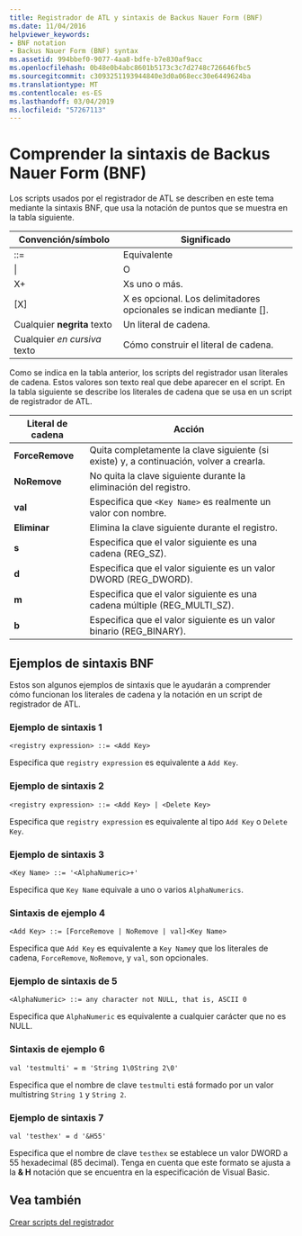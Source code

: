 ```yaml
---
title: Registrador de ATL y sintaxis de Backus Nauer Form (BNF)
ms.date: 11/04/2016
helpviewer_keywords:
- BNF notation
- Backus Nauer Form (BNF) syntax
ms.assetid: 994bbef0-9077-4aa8-bdfe-b7e830af9acc
ms.openlocfilehash: 0b48e0b4abc8601b5173c3c7d2748c726646fbc5
ms.sourcegitcommit: c3093251193944840e3d0a068ecc30e6449624ba
ms.translationtype: MT
ms.contentlocale: es-ES
ms.lasthandoff: 03/04/2019
ms.locfileid: "57267113"
---
```

# <a name="understanding-backus-nauer-form-bnf-syntax"></a>Comprender la sintaxis de Backus Nauer Form (BNF)

Los scripts usados por el registrador de ATL se describen en este tema mediante la sintaxis BNF, que usa la notación de puntos que se muestra en la tabla siguiente.

|Convención/símbolo|Significado|
|------------------------|-------------|
|::=|Equivalente|
|&#124;|O|
|X+|Xs uno o más.|
|[X]|X es opcional. Los delimitadores opcionales se indican mediante \[].|
|Cualquier **negrita** texto|Un literal de cadena.|
|Cualquier *en cursiva* texto|Cómo construir el literal de cadena.|

Como se indica en la tabla anterior, los scripts del registrador usan literales de cadena. Estos valores son texto real que debe aparecer en el script. En la tabla siguiente se describe los literales de cadena que se usa en un script de registrador de ATL.

|Literal de cadena|Acción|
|--------------------|------------|
|**ForceRemove**|Quita completamente la clave siguiente (si existe) y, a continuación, volver a crearla.|
|**NoRemove**|No quita la clave siguiente durante la eliminación del registro.|
|**val**|Especifica que `<Key Name>` es realmente un valor con nombre.|
|**Eliminar**|Elimina la clave siguiente durante el registro.|
|**s**|Especifica que el valor siguiente es una cadena (REG_SZ).|
|**d**|Especifica que el valor siguiente es un valor DWORD (REG_DWORD).|
|**m**|Especifica que el valor siguiente es una cadena múltiple (REG_MULTI_SZ).|
|**b**|Especifica que el valor siguiente es un valor binario (REG_BINARY).|

## <a name="bnf-syntax-examples"></a>Ejemplos de sintaxis BNF

Estos son algunos ejemplos de sintaxis que le ayudarán a comprender cómo funcionan los literales de cadena y la notación en un script de registrador de ATL.

### <a name="syntax-example-1"></a>Ejemplo de sintaxis 1

```
<registry expression> ::= <Add Key>
```

Especifica que `registry expression` es equivalente a `Add Key`.

### <a name="syntax-example-2"></a>Ejemplo de sintaxis 2

```
<registry expression> ::= <Add Key> | <Delete Key>
```

Especifica que `registry expression` es equivalente al tipo `Add Key` o `Delete Key`.

### <a name="syntax-example-3"></a>Ejemplo de sintaxis 3

```
<Key Name> ::= '<AlphaNumeric>+'
```

Especifica que `Key Name` equivale a uno o varios `AlphaNumerics`.

### <a name="syntax-example-4"></a>Sintaxis de ejemplo 4

```
<Add Key> ::= [ForceRemove | NoRemove | val]<Key Name>
```

Especifica que `Add Key` es equivalente a `Key Name`y que los literales de cadena, `ForceRemove`, `NoRemove`, y `val`, son opcionales.

### <a name="syntax-example-5"></a>Ejemplo de sintaxis de 5

```
<AlphaNumeric> ::= any character not NULL, that is, ASCII 0
```

Especifica que `AlphaNumeric` es equivalente a cualquier carácter que no es NULL.

### <a name="syntax-example-6"></a>Sintaxis de ejemplo 6

```
val 'testmulti' = m 'String 1\0String 2\0'
```

Especifica que el nombre de clave `testmulti` está formado por un valor multistring `String 1` y `String 2`.

### <a name="syntax-example-7"></a>Ejemplo de sintaxis 7

```
val 'testhex' = d '&H55'
```

Especifica que el nombre de clave `testhex` se establece un valor DWORD a 55 hexadecimal (85 decimal). Tenga en cuenta que este formato se ajusta a la **& H** notación que se encuentra en la especificación de Visual Basic.

## <a name="see-also"></a>Vea también

[Crear scripts del registrador](../atl/creating-registrar-scripts.md)
